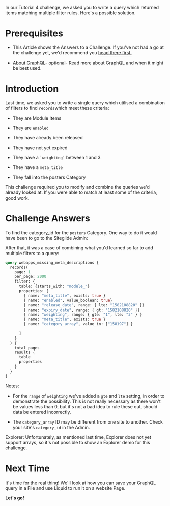 
In our Tutorial 4 challenge, we asked you to write a query which returned items matching multiple filter rules. Here's a possible solution.

# Prerequisites

*   This Article shows the Answers to a Challenge. If you've not had a go at the challenge yet, we'd recommend you [head there first.](/developer-tools/graphql/tutorials/tutorial-4-advanced-filtering.md)

*   [About GraphQL](/developer-tools/graphql/about-graphql.md)- optional- Read more about GraphQL and when it might be best used.

# Introduction

Last time, we asked you to write a single query which utilised a combination of filters to find `records`which meet these criteria:

*   They are Module Items

*   They are `enabled`

*   They have already been released

*   They have not yet expired

*   They have a `` `weighting` `` between 1 and 3

*   They have a `meta_title `

*   They fall into the posters Category 

This challenge required you to modify and combine the queries we'd already looked at. If you were able to match at least some of the criteria, good work.

# Challenge Answers

To find the category\_id for the `posters` Category. One way to do it would have been to go to the Siteglide Admin:&#x20;

<!-- ![](https://downloads.intercomcdn.com/i/o/186111084/6f18c1efb54bd90ef6715a24/image.png) --> 

After that, it was a case of combining what you'd learned so far to add multiple filters to a query:

```graphql
query webapps_missing_meta_descriptions {
  records(
    page: 1
    per_page: 2000
    filter: { 
      table: {starts_with: "module_"}
      properties: [
        { name: "meta_title", exists: true }
        { name: "enabled", value_boolean: true}
        { name: "release_date", range: { lte: "1582108820" }}
        { name: "expiry_date", range: { gt: "1582108820" }}
        { name: "weighting", range: { gte: "1", lte: "3" } }
        { name: "meta_title", exists: true }
        { name: "category_array", value_in: ["158197"] }
        
      ]
    }
  ) {
    total_pages
    results {
      table
      properties
    }
  }
}
```

Notes:

*   For the `range` of `weighting` we've added a `gte` and `lte` setting, in order to demonstrate the possibility. This is not really necessary as there won't be values less than 0, but it's not a bad idea to rule these out, should data be entered incorrectly. 

*   The `category_array`  ID may be different from one site to another. Check your site's `category_id` in the Admin. 

Explorer:
Unfortunately, as mentioned last time, Explorer does not yet support arrays, so it's not possible to show an Explorer demo for this challenge.&#x20;

# Next Time

It's time for the real thing! We'll look at how you can save your GraphQL query in a File and use Liquid to run it on a website Page.

**Let's go!**
